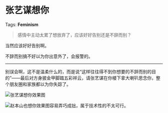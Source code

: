 # 张艺谋想你

Tags: **Feminism**

> 感情中主动太累了想放弃了，应该好好告别还是不辞而别？



当然应该好好告别啊。

不辞而别搞不好以为你出意外了，会报警的。



---

别误会啊，这不是温柔什么的，而是说“这样往往得不到你想要的不辞而别的目的”——最后对方身披金甲脚踏五彩祥云，请张艺谋在你楼下拿大喇叭思念你，整个朋友圈和家族都以为你失踪了。

![](https://picx.zhimg.com/50/v2-f7e35c1ab79e95b7057ec84faefbfd0b_720w.jpg?source=1940ef5c)张艺谋想你效果图  


![](https://pica.zhimg.com/50/v2-4a5b2e98ff2a5fc33c7dd1f1f749dc87_720w.jpg?source=1940ef5c)赵本山也想你效果图容易弄巧成拙，属于技术性的不太可行。



